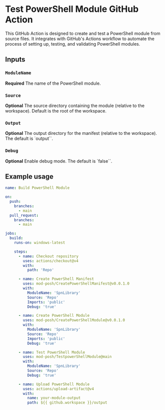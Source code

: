 # Test PowerShell Module GitHub Action

This GitHub Action is designed to create and test a PowerShell module from source files. It integrates with GitHub's Actions workflow to automate the process of setting up, testing, and validating PowerShell modules.

## Inputs

### `ModuleName`

**Required** The name of the PowerShell module.

### `Source`

**Optional** The source directory containing the module (relative to the workspace). Default is the root of the workspace.

### `Output`

**Optional** The output directory for the manifest (relative to the workspace). The default is `output``.

### `Debug`

**Optional** Enable debug mode. The default is `false``.

## Example usage

```yaml
name: Build PowerShell Module

on:
  push:
    branches:
      - main
  pull_request:
    branches:
      - main

jobs:
  build:
    runs-on: windows-latest

    steps:
      - name: Checkout repository
        uses: actions/checkout@v4
        with:
          path: 'Repo'

      - name: Create PowerShell Manifest
        uses: mod-posh/CreatePowerShellManifest@v0.0.1.0
        with:
          ModuleName: 'SpnLibrary'
          Source: 'Repo'
          Imports: 'public'
          Debug: 'true'

      - name: Create PowerShell Module
        uses: mod-posh/CreatePowerShellModule@v0.0.1.0
        with:
          ModuleName: 'SpnLibrary'
          Source: 'Repo'
          Imports: 'public'
          Debug: 'true'

      - name: Test PowerShell Module
        uses: mod-posh/TestpowerShellModule@main
        with:
          ModuleName: 'SpnLibrary'
          Source: 'Repo'
          Debug: 'true'

      - name: Upload PowerShell Module
        uses: actions/upload-artifact@v4
        with:
          name: your-module-output
          path: ${{ github.workspace }}/output
```
